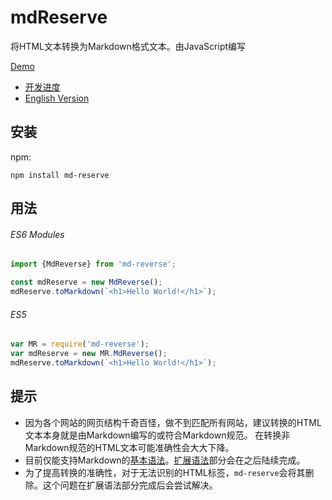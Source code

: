 # mdReserve
将HTML文本转换为Markdown格式文本。由JavaScript编写

[Demo](https://siaikin.github.io/mdReverse/)

* [开发进度](docs/development.md)
* [English Version](./docs/README_EN.md)
## 安装
npm:
```
npm install md-reserve
```
## 用法
###### ES6 Modules
```javascript
import {MdReverse} from 'md-reverse';

const mdReserve = new MdReverse();
mdReserve.toMarkdown(`<h1>Hello World!</h1>`);
```
###### ES5
```javascript
var MR = require('md-reverse');
var mdReserve = new MR.MdReverse();
mdReserve.toMarkdown(`<h1>Hello World!</h1>`);
```
## 提示
*   因为各个网站的网页结构千奇百怪，做不到匹配所有网站，建议转换的HTML文本本身就是由Markdown编写的或符合Markdown规范。
    在转换非Markdown规范的HTML文本可能准确性会大大下降。
*   目前仅能支持Markdown的[基本语法](https://www.markdownguide.org/basic-syntax)。[扩展语法](https://www.markdownguide.org/extended-syntax)部分会在之后陆续完成。
*   为了提高转换的准确性，对于无法识别的HTML标签，`md-reserve`会将其删除。这个问题在扩展语法部分完成后会尝试解决。
